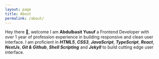 ```yaml
---
layout: page
title: About
permalink: /about/
---
```


Hey there 👋, welcome I am **Abdulbasit Yusuf** a Frontend Developer with over 1 year of profession experience in building responsive and clean user interface. I am proficient in **_HTML5_**, **_CSS3_**, **_JavaScript_**, **_TypeScript_**, **_React_**, **_NextJs_**, **_Git & Github_**, **_Shell Scripting_** and **_Jekyll_** to build cutting edge user interface.
